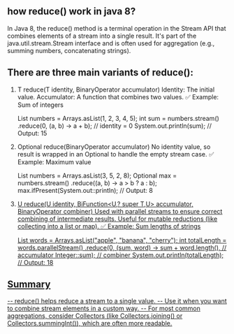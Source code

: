 ## how reduce() work in java 8?
  In Java 8, the reduce() method is a terminal operation in the Stream API that combines elements of a stream into a
  single result. It's part of the java.util.stream.Stream interface and is often used for aggregation (e.g., summing 
  numbers, concatenating strings).

## There are three main variants of reduce():

1. T reduce(T identity, BinaryOperator<T> accumulator)
   Identity: The initial value.
   Accumulator: A function that combines two values.
   ✅ Example: Sum of integers

    List<Integer> numbers = Arrays.asList(1, 2, 3, 4, 5);
    int sum = numbers.stream()
    .reduce(0, (a, b) -> a + b); // identity = 0
    System.out.println(sum); // Output: 15

2. Optional<T> reduce(BinaryOperator<T> accumulator)
   No identity value, so result is wrapped in an Optional to handle the empty stream case.
   ✅ Example: Maximum value

   List<Integer> numbers = Arrays.asList(3, 5, 2, 8);
   Optional<Integer> max = numbers.stream()
   .reduce((a, b) -> a > b ? a : b);
   max.ifPresent(System.out::println); // Output: 8

3. <U> U reduce(U identity, BiFunction<U,? super T,U> accumulator, BinaryOperator<U> combiner)
    Used with parallel streams to ensure correct combining of intermediate results.
    Useful for mutable reductions (like collecting into a list or map).
    ✅ Example: Sum lengths of strings

    List<String> words = Arrays.asList("apple", "banana", "cherry");
    int totalLength = words.parallelStream()
    .reduce(0,
     (sum, word) -> sum + word.length(), // accumulator
    Integer::sum);                      // combiner
    System.out.println(totalLength); // Output: 18

## Summary
-- reduce() helps reduce a stream to a single value.
-- Use it when you want to combine stream elements in a custom way.
-- For most common aggregations, consider Collectors (like Collectors.joining() or Collectors.summingInt()), which are
   often more readable.